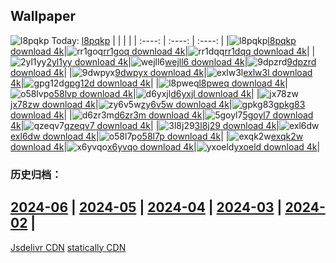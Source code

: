 ## Wallpaper
![l8pqkp](https://w.wallhaven.cc/full/l8/wallhaven-l8pqkp.png) Today: [l8pqkp](https://th.wallhaven.cc/small/l8/l8pqkp.jpg)
|      |      |      |
| :----: | :----: | :----: |
|![l8pqkp](https://th.wallhaven.cc/small/l8/l8pqkp.jpg)[l8pqkp download 4k](https://wallhaven.cc/w/l8pqkp)|![rr1goq](https://th.wallhaven.cc/small/rr/rr1goq.jpg)[rr1goq download 4k](https://wallhaven.cc/w/rr1goq)|![rr1dqq](https://th.wallhaven.cc/small/rr/rr1dqq.jpg)[rr1dqq download 4k](https://wallhaven.cc/w/rr1dqq)|
|![2yl1yy](https://th.wallhaven.cc/small/2y/2yl1yy.jpg)[2yl1yy download 4k](https://wallhaven.cc/w/2yl1yy)|![wejll6](https://th.wallhaven.cc/small/we/wejll6.jpg)[wejll6 download 4k](https://wallhaven.cc/w/wejll6)|![9dpzrd](https://th.wallhaven.cc/small/9d/9dpzrd.jpg)[9dpzrd download 4k](https://wallhaven.cc/w/9dpzrd)|
|![9dwpyx](https://th.wallhaven.cc/small/9d/9dwpyx.jpg)[9dwpyx download 4k](https://wallhaven.cc/w/9dwpyx)|![exlw3l](https://th.wallhaven.cc/small/ex/exlw3l.jpg)[exlw3l download 4k](https://wallhaven.cc/w/exlw3l)|![gpg12d](https://th.wallhaven.cc/small/gp/gpg12d.jpg)[gpg12d download 4k](https://wallhaven.cc/w/gpg12d)|
|![l8pweq](https://th.wallhaven.cc/small/l8/l8pweq.jpg)[l8pweq download 4k](https://wallhaven.cc/w/l8pweq)|![o58lvp](https://th.wallhaven.cc/small/o5/o58lvp.jpg)[o58lvp download 4k](https://wallhaven.cc/w/o58lvp)|![d6yxjl](https://th.wallhaven.cc/small/d6/d6yxjl.jpg)[d6yxjl download 4k](https://wallhaven.cc/w/d6yxjl)|
|![jx78zw](https://th.wallhaven.cc/small/jx/jx78zw.jpg)[jx78zw download 4k](https://wallhaven.cc/w/jx78zw)|![zy6v5w](https://th.wallhaven.cc/small/zy/zy6v5w.jpg)[zy6v5w download 4k](https://wallhaven.cc/w/zy6v5w)|![gpkg83](https://th.wallhaven.cc/small/gp/gpkg83.jpg)[gpkg83 download 4k](https://wallhaven.cc/w/gpkg83)|
|![d6zr3m](https://th.wallhaven.cc/small/d6/d6zr3m.jpg)[d6zr3m download 4k](https://wallhaven.cc/w/d6zr3m)|![5goyl7](https://th.wallhaven.cc/small/5g/5goyl7.jpg)[5goyl7 download 4k](https://wallhaven.cc/w/5goyl7)|![qzeqv7](https://th.wallhaven.cc/small/qz/qzeqv7.jpg)[qzeqv7 download 4k](https://wallhaven.cc/w/qzeqv7)|
|![3l8j29](https://th.wallhaven.cc/small/3l/3l8j29.jpg)[3l8j29 download 4k](https://wallhaven.cc/w/3l8j29)|![exl6dw](https://th.wallhaven.cc/small/ex/exl6dw.jpg)[exl6dw download 4k](https://wallhaven.cc/w/exl6dw)|![o58l7p](https://th.wallhaven.cc/small/o5/o58l7p.jpg)[o58l7p download 4k](https://wallhaven.cc/w/o58l7p)|
|![exqk2w](https://th.wallhaven.cc/small/ex/exqk2w.jpg)[exqk2w download 4k](https://wallhaven.cc/w/exqk2w)|![x6yvqo](https://th.wallhaven.cc/small/x6/x6yvqo.jpg)[x6yvqo download 4k](https://wallhaven.cc/w/x6yvqo)|![yxoeld](https://th.wallhaven.cc/small/yx/yxoeld.jpg)[yxoeld download 4k](https://wallhaven.cc/w/yxoeld)|

### 历史归档：
[2024-06](https://github.com/april-projects/april-wallpaper/tree/main/picture/2024-06/) | [2024-05](https://github.com/april-projects/april-wallpaper/tree/main/picture/2024-05/) | [2024-04](https://github.com/april-projects/april-wallpaper/tree/main/picture/2024-04/) | [2024-03](https://github.com/april-projects/april-wallpaper/tree/main/picture/2024-03/) | [2024-02](https://github.com/april-projects/april-wallpaper/tree/main/picture/2024-02/) | 
---
[Jsdelivr CDN](https://cdn.jsdelivr.net/gh/april-projects/april-wallpaper/api.json)
[statically CDN](https://cdn.statically.io/gh/april-projects/april-wallpaper/main/api.json)